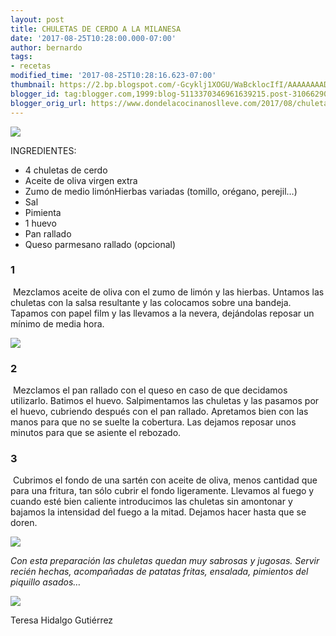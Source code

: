 ```yaml
---
layout: post
title: CHULETAS DE CERDO A LA MILANESA
date: '2017-08-25T10:28:00.000-07:00'
author: bernardo
tags:
- recetas
modified_time: '2017-08-25T10:28:16.623-07:00'
thumbnail: https://2.bp.blogspot.com/-Gcyklj1XOGU/WaBcklocIfI/AAAAAAAAD0A/DJ5JzVq0PhMEVXnBz86xUoWQy7db0pJvgCLcBGAs/s72-c/00.JPG
blogger_id: tag:blogger.com,1999:blog-5113370346961639215.post-3106629050376333681
blogger_orig_url: https://www.dondelacocinanoslleve.com/2017/08/chuletas-de-cerdo-la-milanesa.html
---
```


![](https://2.bp.blogspot.com/-Gcyklj1XOGU/WaBcklocIfI/AAAAAAAAD0A/DJ5JzVq0PhMEVXnBz86xUoWQy7db0pJvgCLcBGAs/s400/00.JPG)

  
INGREDIENTES:
* 4 chuletas de cerdo
* Aceite de oliva virgen extra
* Zumo de medio limónHierbas variadas (tomillo, orégano, perejil…)
* Sal
* Pimienta
* 1 huevo
* Pan rallado
* Queso parmesano rallado (opcional)  

### 1

 Mezclamos aceite de oliva con el zumo de limón y las hierbas. Untamos las chuletas con la salsa resultante y las colocamos sobre una bandeja. Tapamos con papel film y las llevamos a la nevera, dejándolas reposar un mínimo de media hora.  

![](https://2.bp.blogspot.com/-xpUgcJpuO8c/WaBdDly9ONI/AAAAAAAAD0I/Llry56OEbeIlVEQy13fd1byCjG_812CYQCLcBGAs/s320/01.JPG)

  

### 2

 Mezclamos el pan rallado con el queso en caso de que decidamos utilizarlo. Batimos el huevo. Salpimentamos las chuletas y las pasamos por el huevo, cubriendo después con el pan rallado. Apretamos bien con las manos para que no se suelte la cobertura. Las dejamos reposar unos minutos para que se asiente el rebozado.  

### 3

 Cubrimos el fondo de una sartén con aceite de oliva, menos cantidad que para una fritura, tan sólo cubrir el fondo ligeramente. Llevamos al fuego y cuando esté bien caliente introducimos las chuletas sin amontonar y bajamos la intensidad del fuego a la mitad. Dejamos hacer hasta que se doren.  

![](https://3.bp.blogspot.com/-NHenL5f4KWk/WaBdfvE3eXI/AAAAAAAAD0M/ifdLG2NejpgNGScl9CSvu2LYpLBVB69UwCLcBGAs/s320/02.JPG)

  
_Con esta preparación las chuletas quedan muy sabrosas y jugosas. Servir recién hechas, acompañadas de patatas fritas, ensalada, pimientos del piquillo asados…_

![](https://2.bp.blogspot.com/-QUfXBmfE3Rs/WaBd7Z64a2I/AAAAAAAAD0Q/ZFn6CG-XWgUKEUbQ3RNClJ3vZKm4ZjsjwCLcBGAs/s320/03.JPG)

  
  
Teresa Hidalgo Gutiérrez

